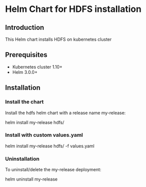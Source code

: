 # Helm Chart for HDFS installation

## Introduction

This Helm chart installs HDFS on kubernetes cluster

## Prerequisites

- Kubernetes cluster 1.10+
- Helm 3.0.0+

## Installation

### Install the chart

Install the hdfs helm chart with a release name my-release:

helm install my-release hdfs/

### Install with custom values.yaml

helm install my-release hdfs/ -f values.yaml


### Uninstallation

To uninstall/delete the my-release deployment:

helm uninstall my-release
